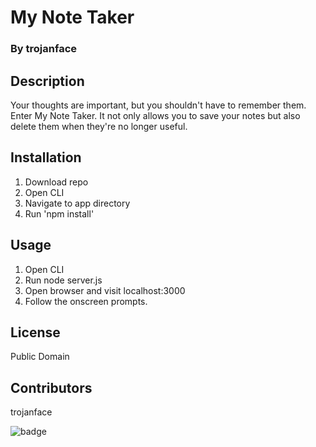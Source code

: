 
# My Note Taker
### By trojanface

## Description
Your thoughts are important, but you shouldn't have to remember them. Enter My Note Taker. It not only allows you to save your notes but also delete them when they're no longer useful.

## Installation
1. Download repo
2. Open CLI 
3. Navigate to app directory
4. Run 'npm install'

## Usage
1. Open CLI
2. Run node server.js
3. Open browser and visit localhost:3000
4. Follow the onscreen prompts.

## License
Public Domain

## Contributors
trojanface


![badge](https://img.shields.io/badge/isAwesome-YES-green)